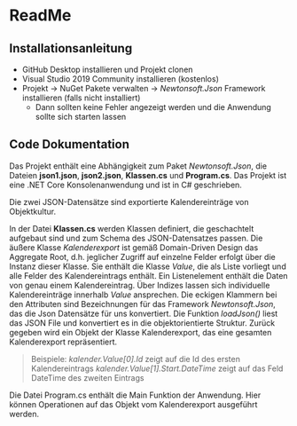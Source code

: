 # ReadMe
## Installationsanleitung
- GitHub Desktop installieren und Projekt clonen
- Visual Studio 2019 Community installieren (kostenlos)
- Projekt -> NuGet Pakete verwalten -> *Newtonsoft.Json* Framework installieren (falls nicht installiert)
	- Dann sollten keine Fehler angezeigt werden und die Anwendung sollte sich starten lassen

## Code Dokumentation
Das Projekt enthält eine Abhängigkeit zum Paket *Newtonsoft.Json*, die Dateien **json1.json**, **json2.json**, **Klassen.cs** und **Program.cs**.
Das Projekt ist eine .NET Core Konsolenanwendung und ist in C# geschrieben.

Die zwei JSON-Datensätze sind exportierte Kalendereinträge von Objektkultur.

In der Datei **Klassen.cs** werden Klassen definiert, die geschachtelt aufgebaut sind und zum Schema des JSON-Datensatzes passen. Die äußere Klasse *Kalenderexport* ist gemäß Domain-Driven Design das Aggregate Root, d.h. jeglicher Zugriff auf einzelne Felder erfolgt über die Instanz dieser Klasse. Sie enthält die Klasse *Value*, die als Liste vorliegt und alle Felder des Kalendereintrags enthält. Ein Listenelement enthält die Daten von genau einem Kalendereintrag. Über Indizes lassen sich individuelle Kalendereinträge innerhalb *Value* ansprechen.
Die eckigen Klammern bei den Attributen sind Bezeichnungen für das Framework *Newtonsoft.Json*, das die Json Datensätze für uns konvertiert.
Die Funktion *loadJson()* liest das JSON File und konvertiert es in die objektorientierte Struktur. Zurück gegeben wird ein Objekt der Klasse Kalenderexport, das eine gesamten Kalenderexport repräsentiert.
> Beispiele: 
> *kalender.Value[0].Id* zeigt auf die Id des ersten Kalendereintrags
> *kalender.Value[1].Start.DateTime* zeigt auf das Feld DateTime des zweiten Eintrags

Die Datei Program.cs enthält die Main Funktion der Anwendung. Hier können Operationen auf das Objekt vom Kalenderexport ausgeführt werden.